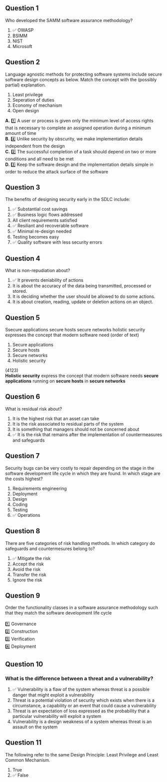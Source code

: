 ## Question 1
Who developed the SAMM software assurance methodology?
1. ✅ OWASP
2. BSIMM
3. NIST
4. Microsoft

## Question 2
Language agnostic methods for protecting software systems include secure software design concepts as below.
Match the concept with the (possibly partial) explanation.
1. Least privilege
2. Seperation of duties
3. Economy of mechanism
4. Open design

**A.** 1️⃣ A user or process is given only the minimum level of access rights that is necessary to complete an assigned operation during a minimum amount of time<br/>
**B.** 4️⃣ Unlike security by obscurity, we make implementation details independent from the design<br/>
**C.** 2️⃣ The successful completion of a task should depend on two or more conditions and all need to be met<br/>
**D.** 3️⃣ Keep the software design and the implementation details simple in order to reduce the attack surface of the software

## Question 3
The benefits of designing security early in the SDLC include:
1. ✅ Substantial cost savings
2. ✅ Business logic flows addressed
3. All client requirements satisfied
4. ✅ Resiliant and recoverable software
5. ✅ Minimal re-design needed
6. Testing becomes easy
7. ✅ Quality software with less security errors

## Question 4
What is non-repudiation about?
1. ✅ It prevents deniability of actions
2. It is about the accuracy of the data being transmitted, processed or stored.
3. It is deciding whether the user should be allowed to do some actions.
4. It is about creation, reading, update or deletion actions on an object.

## Question 5
Ssecure applications secure hosts secure networks holistic security expresses the concept that modern software need (order of text)

1. Secure applications
2. Secure hosts
3. Secure networks
4. Holistic security

(4123)<br/>
**Holistic security** express the concept that modern software needs **secure applications** running on **secure hosts** in **secure networks**

## Question 6
What is residual risk about?
1. It is the highest risk that an asset can take
2. It is the risk associated to residual parts of the system
3. It is something that managers should not be concerned about
4. ✅ It is the risk that remains after the implementation of countermeasures and safeguards

## Question 7
Security bugs can be very costly to repair depending on the stage in the software development life cycle in which they are found. In which stage are the costs highest?
1. Requirements engineering
2. Deployment
3. Design
4. Coding
5. Testing
6. ✅ Operations

## Question 8
There are five categories of risk handling methods.
In which category do safeguards and countermesures belong to?
1. ✅ Mitigate the risk
2. Accept the risk
3. Avoid the risk
4. Transfer the risk
5. Ignore the risk

## Question 9
Order the functionality classes in a software assurance methodology such that they match the software development life cycle
<br/><br/>
 1️⃣ Governance<br/>
 2️⃣ Construction<br/>
 3️⃣ Verification<br/>
 4️⃣ Deployment<br/>

## Question 10
### What is the difference between a threat and a vulnerability? 
1. ✅ Vulnerability is a flaw of the system whereas threat is a possible danger that might exploit a vulnerability
2. Threat is a potential violation of security which exists when there is a circumstance, a capability or an event that could cause a vulnerability
3. Threat is an expectation of loss expressed as the probability that a particular vulnerability will exploit a system
4. Vulnerability is a design weakness of a system whereas threat is an assault on the system

## Question 11
The following refer to the same Design Principle: Least Privilege and Least Common Mechanism.
1. True
2. ✅ False


